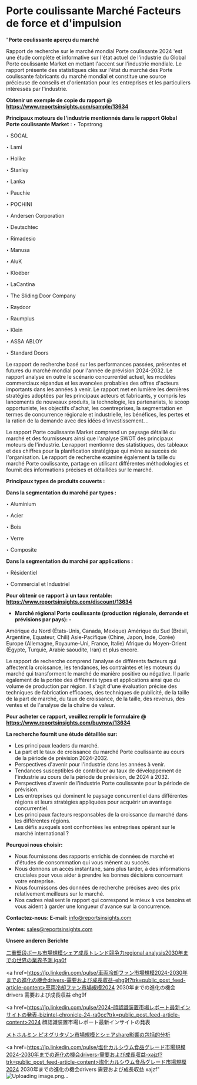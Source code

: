 # Porte coulissante Marché Facteurs de force et d'impulsion

"<strong>Porte coulissante aperçu du marché</strong>

Rapport de recherche sur le marché mondial Porte coulissante 2024 'est une étude complète et informative sur l'état actuel de l'industrie du Global Porte coulissante Market en mettant l'accent sur l'industrie mondiale. Le rapport présente des statistiques clés sur l'état du marché des Porte coulissante fabricants du marché mondial et constitue une source précieuse de conseils et d'orientation pour les entreprises et les particuliers intéressés par l'industrie.

<strong>Obtenir un exemple de copie du rapport @ <a href=https://www.reportsinsights.com/sample/13634>https://www.reportsinsights.com/sample/13634</a></strong>

<strong>Principaux moteurs de l'industrie mentionnés dans le rapport Global Porte coulissante Market</strong> :
‣ Topstrong

‣ SOGAL

‣ Lami

‣ Holike

‣ Stanley

‣ Lanka

‣ Pauchie

‣ POCHINI

‣ Andersen Corporation

‣ Deutschtec

‣ Rimadesio

‣ Manusa

‣ AluK

‣ Kloëber

‣ LaCantina

‣ The Sliding Door Company

‣ Raydoor

‣ Raumplus

‣ Klein

‣ ASSA ABLOY

‣ Standard Doors

Le rapport de recherche basé sur les performances passées, présentes et futures du marché mondial pour l'année de prévision 2024-2032. Le rapport analyse en outre le scénario concurrentiel actuel, les modèles commerciaux répandus et les avancées probables des offres d'acteurs importants dans les années à venir. Le rapport met en lumière les dernières stratégies adoptées par les principaux acteurs et fabricants, y compris les lancements de nouveaux produits, la technologie, les partenariats, le scoop opportuniste, les objectifs d'achat, les coentreprises, la segmentation en termes de concurrence régionale et industrielle, les bénéfices, les pertes et la ration de la demande avec des idées d'investissement. .

Le rapport Porte coulissante Market comprend un paysage détaillé du marché et des fournisseurs ainsi que l'analyse SWOT des principaux moteurs de l'industrie. Le rapport mentionne des statistiques, des tableaux et des chiffres pour la planification stratégique qui mène au succès de l'organisation. Le rapport de recherche examine également la taille du marché Porte coulissante, partage en utilisant différentes méthodologies et fournit des informations précises et détaillées sur le marché.

<strong>Principaux types de produits couverts :</strong>

<strong>Dans la segmentation du marché par types :</strong>

‣ Aluminium

‣ Acier

‣ Bois

‣ Verre

‣ Composite

<strong>Dans la segmentation du marché par applications :</strong>

‣ Résidentiel

‣ Commercial et Industriel

<strong>Pour obtenir ce rapport à un taux rentable: <a href=https://www.reportsinsights.com/discount/13634>https://www.reportsinsights.com/discount/13634</a></strong>
<ul>
  <li><strong>Marché régional Porte coulissante (production régionale, demande et prévisions par pays): -</strong></li>
</ul>
Amérique du Nord (États-Unis, Canada, Mexique)
Amérique du Sud (Brésil, Argentine, Equateur, Chili)
Asie-Pacifique (Chine, Japon, Inde, Corée)
Europe (Allemagne, Royaume-Uni, France, Italie)
Afrique du Moyen-Orient (Égypte, Turquie, Arabie saoudite, Iran) et plus encore.

Le rapport de recherche comprend l’analyse de différents facteurs qui affectent la croissance, les tendances, les contraintes et les moteurs du marché qui transforment le marché de manière positive ou négative. Il parle également de la portée des différents types et applications ainsi que du volume de production par région. Il s'agit d'une évaluation précise des techniques de fabrication efficaces, des techniques de publicité, de la taille de la part de marché, du taux de croissance, de la taille, des revenus, des ventes et de l'analyse de la chaîne de valeur.

<strong>Pour acheter ce rapport, veuillez remplir le formulaire @   <a href=https://www.reportsinsights.com/buynow/13634>https://www.reportsinsights.com/buynow/13634</a></strong>

<strong>La recherche fournit une étude détaillée sur:</strong>
<ul>
  <li>Les principaux leaders du marché.</li>
  <li>La part et le taux de croissance du marché Porte coulissante au cours de la période de prévision 2024-2032.</li>
  <li>Perspectives d'avenir pour l'industrie dans les années à venir.</li>
  <li>Tendances susceptibles de contribuer au taux de développement de l'industrie au cours de la période de prévision, de 2024 à 2032.</li>
  <li>Perspectives d'avenir de l'industrie Porte coulissante pour la période de prévision.</li>
  <li>Les entreprises qui dominent le paysage concurrentiel dans différentes régions et leurs stratégies appliquées pour acquérir un avantage concurrentiel.</li>
  <li>Les principaux facteurs responsables de la croissance du marché dans les différentes régions.</li>
  <li>Les défis auxquels sont confrontées les entreprises opérant sur le marché international ?</li>
</ul>
<strong>Pourquoi nous choisir:</strong>
<ul>
  <li>Nous fournissons des rapports enrichis de données de marché et d'études de consommation qui vous mènent au succès.</li>
  <li>Nous donnons un accès instantané, sans plus tarder, à des informations cruciales pour vous aider à prendre les bonnes décisions concernant votre entreprise.</li>
  <li>Nous fournissons des données de recherche précises avec des prix relativement meilleurs sur le marché.</li>
  <li>Nos cadres réalisent le rapport qui correspond le mieux à vos besoins et vous aident à garder une longueur d'avance sur la concurrence.</li>
</ul>
<strong>Contactez-nous:
</strong><strong>E-mail:</strong> <a href=mailto:info@reportsinsights.com>info@reportsinsights.com</a>

<strong>Ventes</strong>: <a href=mailto:sales@reportsinsights.com>sales@reportsinsights.com</a>

<strong>Unsere anderen Berichte</strong>

<a href=https://www.linkedin.com/pulse/二重壁段ボール市場規模シェア成長トレンド競争力regional-analysis2030年までの世界の業界予測-iga0f/>二重壁段ボール市場規模シェア成長トレンド競争力regional analysis2030年までの世界の業界予測 iga0f</a>

<a href=https://jp.linkedin.com/pulse/車両冷却ファン市場規模2024-2030年までの進化の機会drivers-需要および成長収益-ehg9f?trk=public_post_feed-article-content>車両冷却ファン市場規模2024 2030年までの進化の機会drivers 需要および成長収益 ehg9f</a>

<a href=https://jp.linkedin.com/pulse/2024-顔認識装置市場レポート最新インサイトの発表-bizintel-chronicle-24-ra0cc?trk=public_post_feed-article-content>2024 顔認識装置市場レポート最新インサイトの発表</a>

<a href=https://www.linkedin.com/pulse/メトホルミン-ピオグリタゾン市場規模とシェアshare影響の包括的分析-community-market-research-qzbtf/>メトホルミン ピオグリタゾン市場規模とシェアshare影響の包括的分析</a>

<a href=https://jp.linkedin.com/pulse/塩化カルシウム食品グレード市場規模2024-2030年までの進化の機会drivers-需要および成長収益-xajzf?trk=public_post_feed-article-content>塩化カルシウム食品グレード市場規模2024 2030年までの進化の機会drivers 需要および成長収益 xajzf</a>"
![Uploading image.png…]()
 
